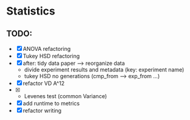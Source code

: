 # Statistics

## TODO:
* [X] ANOVA refactoring
* [X] Tukey HSD refactoring
* [X] after: tidy data paper --> reorganize data
    * divide experiment results and metadata (key: experiment name)
    * tukey HSD no generations (cmp_from --> exp_from ...)
* [X] refactor VD A^12
* [X] + Levenes test (common Variance)
* [X] add runtime to metrics
* [X] refactor writing
